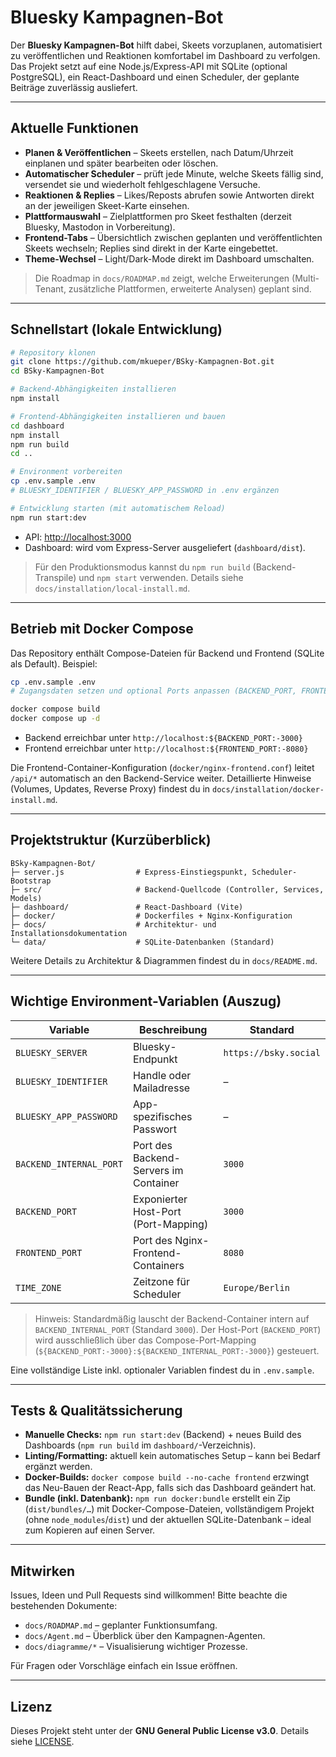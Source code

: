 # Bluesky Kampagnen-Bot

Der **Bluesky Kampagnen-Bot** hilft dabei, Skeets vorzuplanen, automatisiert zu veröffentlichen und Reaktionen komfortabel im Dashboard zu verfolgen. Das Projekt setzt auf eine Node.js/Express-API mit SQLite (optional PostgreSQL), ein React-Dashboard und einen Scheduler, der geplante Beiträge zuverlässig ausliefert.

---

## Aktuelle Funktionen

- **Planen & Veröffentlichen** – Skeets erstellen, nach Datum/Uhrzeit einplanen und später bearbeiten oder löschen.
- **Automatischer Scheduler** – prüft jede Minute, welche Skeets fällig sind, versendet sie und wiederholt fehlgeschlagene Versuche.
- **Reaktionen & Replies** – Likes/Reposts abrufen sowie Antworten direkt an der jeweiligen Skeet-Karte einsehen.
- **Plattformauswahl** – Zielplattformen pro Skeet festhalten (derzeit Bluesky, Mastodon in Vorbereitung).
- **Frontend-Tabs** – Übersichtlich zwischen geplanten und veröffentlichten Skeets wechseln; Replies sind direkt in der Karte eingebettet.
- **Theme-Wechsel** – Light/Dark-Mode direkt im Dashboard umschalten.

> Die Roadmap in `docs/ROADMAP.md` zeigt, welche Erweiterungen (Multi-Tenant, zusätzliche Plattformen, erweiterte Analysen) geplant sind.

---

## Schnellstart (lokale Entwicklung)

```bash
# Repository klonen
git clone https://github.com/mkueper/BSky-Kampagnen-Bot.git
cd BSky-Kampagnen-Bot

# Backend-Abhängigkeiten installieren
npm install

# Frontend-Abhängigkeiten installieren und bauen
cd dashboard
npm install
npm run build
cd ..

# Environment vorbereiten
cp .env.sample .env
# BLUESKY_IDENTIFIER / BLUESKY_APP_PASSWORD in .env ergänzen

# Entwicklung starten (mit automatischem Reload)
npm run start:dev
```

- API: <http://localhost:3000>
- Dashboard: wird vom Express-Server ausgeliefert (`dashboard/dist`).

> Für den Produktionsmodus kannst du `npm run build` (Backend-Transpile) und `npm start` verwenden. Details siehe `docs/installation/local-install.md`.

---

## Betrieb mit Docker Compose

Das Repository enthält Compose-Dateien für Backend und Frontend (SQLite als Default). Beispiel:

```bash
cp .env.sample .env
# Zugangsdaten setzen und optional Ports anpassen (BACKEND_PORT, FRONTEND_PORT)

docker compose build
docker compose up -d
```

- Backend erreichbar unter `http://localhost:${BACKEND_PORT:-3000}`
- Frontend erreichbar unter `http://localhost:${FRONTEND_PORT:-8080}`

Die Frontend-Container-Konfiguration (`docker/nginx-frontend.conf`) leitet `/api/*` automatisch an den Backend-Service weiter. Detaillierte Hinweise (Volumes, Updates, Reverse Proxy) findest du in `docs/installation/docker-install.md`.

---

## Projektstruktur (Kurzüberblick)

```
BSky-Kampagnen-Bot/
├─ server.js                # Express-Einstiegspunkt, Scheduler-Bootstrap
├─ src/                     # Backend-Quellcode (Controller, Services, Models)
├─ dashboard/               # React-Dashboard (Vite)
├─ docker/                  # Dockerfiles + Nginx-Konfiguration
├─ docs/                    # Architektur- und Installationsdokumentation
└─ data/                    # SQLite-Datenbanken (Standard)
```

Weitere Details zu Architektur & Diagrammen findest du in `docs/README.md`.

---

## Wichtige Environment-Variablen (Auszug)

| Variable          | Beschreibung                               | Standard |
|-------------------|---------------------------------------------|----------|
| `BLUESKY_SERVER`  | Bluesky-Endpunkt                            | `https://bsky.social` |
| `BLUESKY_IDENTIFIER` | Handle oder Mailadresse                   | –        |
| `BLUESKY_APP_PASSWORD` | App-spezifisches Passwort               | –        |
| `BACKEND_INTERNAL_PORT` | Port des Backend-Servers im Container    | `3000`   |
| `BACKEND_PORT`    | Exponierter Host-Port (Port-Mapping)        | `3000`   |
| `FRONTEND_PORT`   | Port des Nginx-Frontend-Containers          | `8080`   |
| `TIME_ZONE`       | Zeitzone für Scheduler                      | `Europe/Berlin` |

> Hinweis: Standardmäßig lauscht der Backend-Container intern auf `BACKEND_INTERNAL_PORT` (Standard `3000`). Der Host-Port (`BACKEND_PORT`) wird ausschließlich über das Compose-Port-Mapping (`${BACKEND_PORT:-3000}:${BACKEND_INTERNAL_PORT:-3000}`) gesteuert.

Eine vollständige Liste inkl. optionaler Variablen findest du in `.env.sample`.

---

## Tests & Qualitätssicherung

- **Manuelle Checks:** `npm run start:dev` (Backend) + neues Build des Dashboards (`npm run build` im `dashboard/`-Verzeichnis).
- **Linting/Formatting:** aktuell kein automatisches Setup – kann bei Bedarf ergänzt werden.
- **Docker-Builds:** `docker compose build --no-cache frontend` erzwingt das Neu-Bauen der React-App, falls sich das Dashboard geändert hat.
- **Bundle (inkl. Datenbank):** `npm run docker:bundle` erstellt ein Zip (`dist/bundles/…`) mit Docker-Compose-Dateien, vollständigem Projekt (ohne `node_modules`/`dist`) und der aktuellen SQLite-Datenbank – ideal zum Kopieren auf einen Server.

---

## Mitwirken

Issues, Ideen und Pull Requests sind willkommen! Bitte beachte die bestehenden Dokumente:

- `docs/ROADMAP.md` – geplanter Funktionsumfang.
- `docs/Agent.md` – Überblick über den Kampagnen-Agenten.
- `docs/diagramme/*` – Visualisierung wichtiger Prozesse.

Für Fragen oder Vorschläge einfach ein Issue eröffnen.

---

## Lizenz

Dieses Projekt steht unter der **GNU General Public License v3.0**. Details siehe [LICENSE](./LICENSE).
